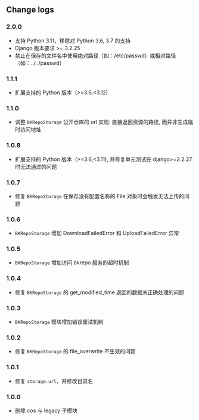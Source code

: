 ## Change logs

### 2.0.0

- 支持 Python 3.11，移除对 Python 3.6, 3.7 的支持
- Django 版本要求 >= 3.2.25
- 禁止在保存的文件名中使用绝对路径（如：/etc/passwd）或相对路径（如：../../passwd）

### 1.1.1

- 扩展支持的 Python 版本（>=3.6,<3.12)

### 1.1.0
 
- 调整 `BKRepoStorage` 公开仓库的 url 实现: 直接返回资源的路径, 而并非生成临时访问地址

### 1.0.8
 
- 扩展支持的 Python 版本（>=3.6,<3.11), 并修复单元测试在 django>=2.2.27 时无法通过的问题

### 1.0.7
 
- 修复 `BKRepoStorage` 在保存没有配置名称的 File 对象时会触发无法上传的问题

### 1.0.6

- `BKRepoStorage` 增加 DownloadFailedError 和 UploadFailedError 异常

### 1.0.5

- `BKRepoStorage` 增加访问 bkrepo 服务的超时机制

### 1.0.4

- 修复 `BKRepoStorage` 的 get_modified_time 返回的数据未正确处理的问题

### 1.0.3

- `BKRepoStorage` 模块增加错误重试机制

### 1.0.2

- 修复 `BKRepoStorage` 的 file_overwrite 不生效的问题

### 1.0.1

- 修复 `storage.url`，并修改目录名

### 1.0.0

- 删除 cos 与 legacy 子模块
